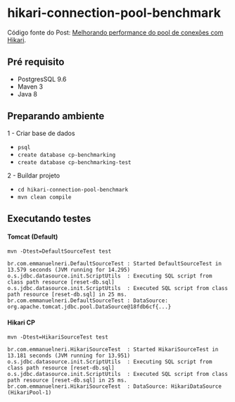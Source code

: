 # hikari-connection-pool-benchmark

Código fonte do Post: [Melhorando performance do pool de conexões com Hikari](https://wp.me/p5RSbg-jX).

## Pré requisito

- PostgresSQL 9.6
- Maven 3
- Java 8

## Preparando ambiente

1 - Criar base de dados 
 - ```psql```
 - ```create database cp-benchmarking```
 - ```create database cp-benchmarking-test```
 
2 - Buildar projeto
  - ```cd hikari-connection-pool-benchmark```
  - ```mvn clean compile```
  
## Executando testes

#### Tomcat (Default)
```mvn -Dtest=DefaultSourceTest test```

```
br.com.emmanuelneri.DefaultSourceTest : Started DefaultSourceTest in 13.579 seconds (JVM running for 14.295)
o.s.jdbc.datasource.init.ScriptUtils  : Executing SQL script from class path resource [reset-db.sql]
o.s.jdbc.datasource.init.ScriptUtils  : Executed SQL script from class path resource [reset-db.sql] in 25 ms.
br.com.emmanuelneri.DefaultSourceTest : DataSource: org.apache.tomcat.jdbc.pool.DataSource@18fdb6cf{...}
```

#### Hikari CP

```mvn -Dtest=HikariSourceTest test```

```
br.com.emmanuelneri.HikariSourceTest  : Started HikariSourceTest in 13.181 seconds (JVM running for 13.951)
o.s.jdbc.datasource.init.ScriptUtils  : Executing SQL script from class path resource [reset-db.sql]
o.s.jdbc.datasource.init.ScriptUtils  : Executed SQL script from class path resource [reset-db.sql] in 25 ms.
br.com.emmanuelneri.HikariSourceTest  : DataSource: HikariDataSource (HikariPool-1)
```
